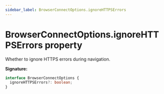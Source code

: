 ```yaml
---
sidebar_label: BrowserConnectOptions.ignoreHTTPSErrors
---
```


# BrowserConnectOptions.ignoreHTTPSErrors property

Whether to ignore HTTPS errors during navigation.

**Signature:**

```typescript
interface BrowserConnectOptions {
  ignoreHTTPSErrors?: boolean;
}
```
